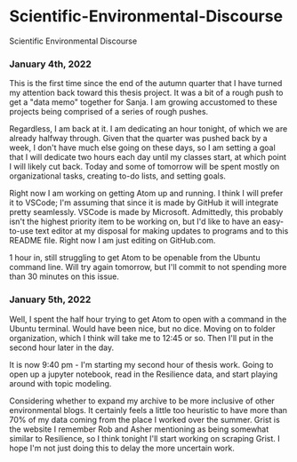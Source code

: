 # Scientific-Environmental-Discourse
Scientific Environmental Discourse

### January 4th, 2022
This is the first time since the end of the autumn quarter that I have turned my attention back toward this thesis project. It was a bit of a rough push to get a "data memo" together for Sanja. I am growing accustomed to these projects being comprised of a series of rough pushes.

Regardless, I am back at it. I am dedicating an hour tonight, of which we are already halfway through. Given that the quarter was pushed back by a week, I don't have much else going on these days, so I am setting a goal that I will dedicate two hours each day until my classes start, at which point I will likely cut back. Today and some of tomorrow will be spent mostly on organizational tasks, creating to-do lists, and setting goals.

Right now I am working on getting Atom up and running. I think I will prefer it to VSCode; I'm assuming that since it is made by GitHub it will integrate pretty seamlessly. VSCode is made by Microsoft. Admittedly, this probably isn't the highest priority item to be working on, but I'd like to have an easy-to-use text editor at my disposal for making updates to programs and to this README file. Right now I am just editing on GitHub.com.

1 hour in, still struggling to get Atom to be openable from the Ubuntu command line. Will try again tomorrow, but I'll commit to not spending more than 30 minutes on this issue.

### January 5th, 2022
Well, I spent the half hour trying to get Atom to open with a command in the Ubuntu terminal. Would have been nice, but no dice. Moving on to folder organization, which I think will take me to 12:45 or so. Then I'll put in the second hour later in the day.

It is now 9:40 pm - I'm starting my second hour of thesis work. Going to open up a jupyter notebook, read in the Resilience data, and start playing around with topic modeling.

Considering whether to expand my archive to be more inclusive of other environmental blogs. It certainly feels a little too heuristic to have more than 70% of my data coming from the place I worked over the summer. Grist is the website I remember Rob and Asher mentioning as being somewhat similar to Resilience, so I think tonight I'll start working on scraping Grist. I hope I'm not just doing this to delay the more uncertain work.